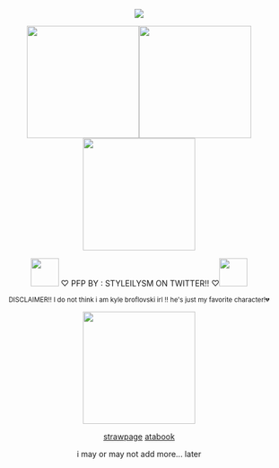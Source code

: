 <div align='center'>
  
  ![](https://komarev.com/ghpvc/?username=burntushanka&color=A29988)


  <img src="https://i.postimg.cc/s2P8RJ89/IMG-8031.png" width="200"><img src="https://i.postimg.cc/s2P8RJ89/IMG-8031.png" width="200"><img src="https://i.postimg.cc/s2P8RJ89/IMG-8031.png" width="200">
<div align='center'>
<img src="https://i.postimg.cc/q7T957Qz/IMG-8061.png" width="50"> ♡ PFP BY : STYLEILYSM ON TWITTER!! ♡<img src="https://i.postimg.cc/bY48RqXp/IMG-8062.png" width="50">

<sub>DISCLAIMER!! I do not think i am kyle broflovski irl !! he's just my favorite character!💔</sub>

 <img src="https://i.postimg.cc/x1hKfkBC/IMG-8063.png" width="200">

  [strawpage](https://burntushanka.straw.page)  [atabook](https://burntushanka.atabook.org)

<div align='center'>
  i may or may not add more... later
